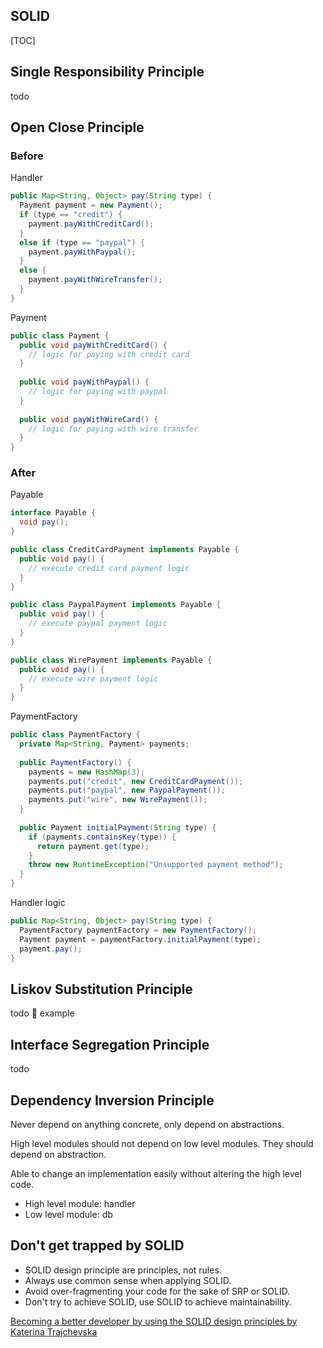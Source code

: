 ## SOLID

[TOC]

## Single Responsibility Principle

todo

## Open Close Principle

### Before

Handler

```java
public Map<String, Object> pay(String type) {
  Payment payment = new Payment();
  if (type == "credit") {
    payment.payWithCreditCard();
  }
  else if (type == "paypal") {
    payment.payWithPaypal();
  }
  else {
    payment.payWithWireTransfer();
  }
}
```

Payment

```java
public class Payment {
  public void payWithCreditCard() {
    // logic for paying with credit card
  }
  
  public void payWithPaypal() {
   	// logic for paying with paypal 
  }
  
  public void payWithWireCard() {
    // logic for paying with wire transfer
  }
}
```

### After

Payable

``` java
interface Payable {
  void pay();
}

public class CreditCardPayment implements Payable {
  public void pay() {
    // execute credit card payment logic
  }
}

public class PaypalPayment implements Payable {
  public void pay() {
    // execute paypal payment logic
  }
}

public class WirePayment implements Payable {
  public void pay() {
    // execute wire payment logic
  }
}
```

PaymentFactory

```java
public class PaymentFactory {
  private Map<String, Payment> payments;
  
  public PaymentFactory() {
    payments = new HashMap(3);
    payments.put("credit", new CreditCardPayment());
    payments.put("paypal", new PaypalPayment());
    payments.put("wire", new WirePayment());
  }
  
  public Payment initialPayment(String type) {
    if (payments.containsKey(type)) {
      return payment.get(type);
    }
    throw new RuntimeException("Unsupported payment method");
  }
}
```

Handler logic

```java
public Map<String, Object> pay(String type) {
  PaymentFactory paymentFactory = new PaymentFactory();
  Payment payment = paymentFactory.initialPayment(type);
  payment.pay();
}
```

## Liskov Substitution Principle

todo 🦆 example

## Interface Segregation Principle

todo

## Dependency Inversion Principle

Never depend on anything concrete, only depend on abstractions.

High level modules should not depend on low level modules. They should depend on abstraction.

Able to change an implementation easily without altering the high level code.

- High level module: handler
- Low level module: db

## Don't get trapped by SOLID

- SOLID design principle are principles, not rules.
- Always use common sense when applying SOLID.
- Avoid over-fragmenting your code for the sake of SRP or SOLID.
- Don't try to achieve SOLID, use SOLID to achieve maintainability.

[Becoming a better developer by using the SOLID design principles by Katerina Trajchevska](https://www.youtube.com/watch?v=rtmFCcjEgEw)